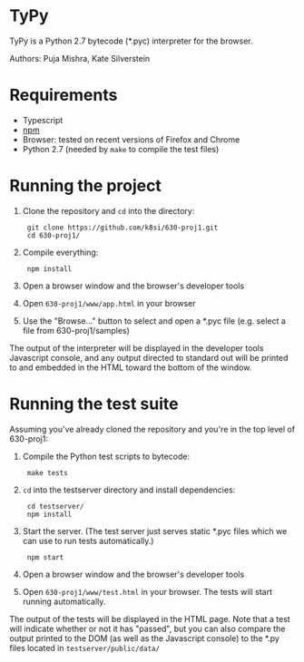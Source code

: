 TyPy
=========
TyPy is a Python 2.7 bytecode (*.pyc) interpreter for the browser.

Authors: Puja Mishra, Kate Silverstein

# Requirements

* Typescript
* [npm](https://www.npmjs.org/)
* Browser: tested on recent versions of Firefox and Chrome
* Python 2.7 (needed by `make` to compile the test files)

# Running the project

1. Clone the repository and `cd` into the directory:

		git clone https://github.com/k8si/630-proj1.git
		cd 630-proj1/

2. Compile everything:

		npm install
    
3. Open a browser window and the browser's developer tools
4. Open `630-proj1/www/app.html` in your browser
5. Use the "Browse..." button to select and open a *.pyc file (e.g. select a file from 630-proj1/samples)

The output of the interpreter will be displayed in the developer tools Javascript console, and any output directed to standard out will be printed to and embedded in the HTML toward the bottom of the window.

# Running the test suite

Assuming you've already cloned the repository and you're in the top level of 630-proj1:

1. Compile the Python test scripts to bytecode:

		make tests

2. `cd` into the testserver directory and install dependencies:

		cd testserver/
		npm install
    
3. Start the server. (The test server just serves static *.pyc files which we can use to run tests automatically.)

		npm start
    
4. Open a browser window and the browser's developer tools
5. Open `630-proj1/www/test.html` in your browser. The tests will start running automatically.

The output of the tests will be displayed in the HTML page. Note that a test will indicate whether or not it has "passed", but
you can also compare the output printed to the DOM (as well as the Javascript console) to the *.py files located in `testserver/public/data/`




